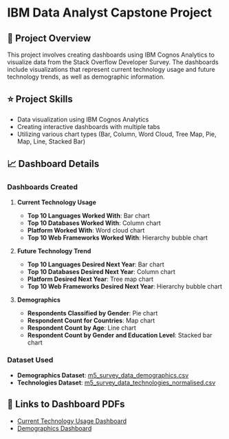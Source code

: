 # IBM Data Analyst Capstone Project

## 📄 Project Overview

This project involves creating dashboards using IBM Cognos Analytics to visualize data from the Stack Overflow Developer Survey. The dashboards include visualizations that represent current technology usage and future technology trends, as well as demographic information.

## :star: Project Skills
- Data visualization using IBM Cognos Analytics
- Creating interactive dashboards with multiple tabs
- Utilizing various chart types (Bar, Column, Word Cloud, Tree Map, Pie, Map, Line, Stacked Bar)

## :chart_with_upwards_trend: Dashboard Details

### Dashboards Created
1. **Current Technology Usage**
   - **Top 10 Languages Worked With**: Bar chart
   - **Top 10 Databases Worked With**: Column chart
   - **Platform Worked With**: Word cloud chart
   - **Top 10 Web Frameworks Worked With**: Hierarchy bubble chart

2. **Future Technology Trend**
   - **Top 10 Languages Desired Next Year**: Bar chart
   - **Top 10 Databases Desired Next Year**: Column chart
   - **Platform Desired Next Year**: Tree map chart
   - **Top 10 Web Frameworks Desired Next Year**: Hierarchy bubble chart

3. **Demographics**
   - **Respondents Classified by Gender**: Pie chart
   - **Respondent Count for Countries**: Map chart
   - **Respondent Count by Age**: Line chart
   - **Respondent Count by Gender and Education Level**: Stacked bar chart

### Dataset Used
- **Demographics Dataset**: [m5_survey_data_demographics.csv](https://github.com/Parisaroozgarian/IBM-Data-Analyst-Professional-Certificate/blob/main/Course%209%20%20Data%20Analyst%20Capstone%20Project/Data%20IBM%20Cognos%20lab/m5_survey_data_demographics.csv)
- **Technologies Dataset**: [m5_survey_data_technologies_normalised.csv](https://github.com/Parisaroozgarian/IBM-Data-Analyst-Professional-Certificate/blob/main/Course%209%20%20Data%20Analyst%20Capstone%20Project/Data%20IBM%20Cognos%20lab/m5_survey_data_technologies_normalised.csv)

## 🔗 Links to Dashboard PDFs
- [Current Technology Usage Dashboard](https://github.com/Parisaroozgarian/IBM-Data-Analyst-Professional-Certificate/blob/main/Course%209%20%20Data%20Analyst%20Capstone%20Project/Dashboard%20IBM%20Cognos%20lab/_%20m5_survey_data_technologies_normalised.pdf)
- [Demographics Dashboard](https://github.com/Parisaroozgarian/IBM-Data-Analyst-Professional-Certificate/blob/main/Course%209%20%20Data%20Analyst%20Capstone%20Project/Dashboard%20IBM%20Cognos%20lab/_%20m5_survey_data_demographics.pdf)

